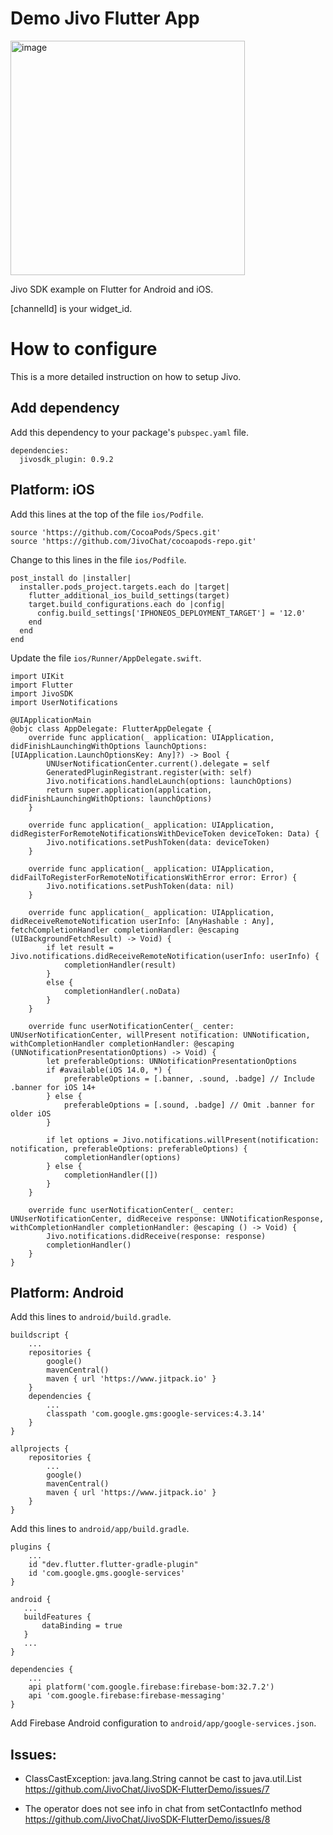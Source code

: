 # Demo Jivo Flutter App

<img width="375" alt="image" src="https://github.com/JivoChat/JivoSDK-FlutterDemo/assets/47568606/d7a529b1-78e1-4206-ada7-29cb9940a89f">

Jivo SDK example on Flutter for Android and iOS.

[channelId] is your widget_id.

# How to configure

This is a more detailed instruction on how to setup Jivo.

## Add dependency

Add this dependency to your package's `pubspec.yaml` file.

```
dependencies:
  jivosdk_plugin: 0.9.2
```

## Platform: iOS

Add this lines at the top of the file `ios/Podfile`.

```
source 'https://github.com/CocoaPods/Specs.git'
source 'https://github.com/JivoChat/cocoapods-repo.git'
```

Change to this lines in the file `ios/Podfile`.

```
post_install do |installer|
  installer.pods_project.targets.each do |target|
    flutter_additional_ios_build_settings(target)
    target.build_configurations.each do |config|
      config.build_settings['IPHONEOS_DEPLOYMENT_TARGET'] = '12.0'
    end
  end
end
```

Update the file `ios/Runner/AppDelegate.swift`.

```
import UIKit
import Flutter
import JivoSDK
import UserNotifications

@UIApplicationMain
@objc class AppDelegate: FlutterAppDelegate {
    override func application(_ application: UIApplication, didFinishLaunchingWithOptions launchOptions: [UIApplication.LaunchOptionsKey: Any]?) -> Bool {
        UNUserNotificationCenter.current().delegate = self
        GeneratedPluginRegistrant.register(with: self)
        Jivo.notifications.handleLaunch(options: launchOptions)
        return super.application(application, didFinishLaunchingWithOptions: launchOptions)
    }

    override func application(_ application: UIApplication, didRegisterForRemoteNotificationsWithDeviceToken deviceToken: Data) {
        Jivo.notifications.setPushToken(data: deviceToken)
    }

    override func application(_ application: UIApplication, didFailToRegisterForRemoteNotificationsWithError error: Error) {
        Jivo.notifications.setPushToken(data: nil)
    }

    override func application(_ application: UIApplication, didReceiveRemoteNotification userInfo: [AnyHashable : Any], fetchCompletionHandler completionHandler: @escaping (UIBackgroundFetchResult) -> Void) {
        if let result = Jivo.notifications.didReceiveRemoteNotification(userInfo: userInfo) {
            completionHandler(result)
        }
        else {
            completionHandler(.noData)
        }
    }

    override func userNotificationCenter(_ center: UNUserNotificationCenter, willPresent notification: UNNotification, withCompletionHandler completionHandler: @escaping (UNNotificationPresentationOptions) -> Void) {
        let preferableOptions: UNNotificationPresentationOptions
        if #available(iOS 14.0, *) {
            preferableOptions = [.banner, .sound, .badge] // Include .banner for iOS 14+
        } else {
            preferableOptions = [.sound, .badge] // Omit .banner for older iOS
        }

        if let options = Jivo.notifications.willPresent(notification: notification, preferableOptions: preferableOptions) {
            completionHandler(options)
        } else {
            completionHandler([])
        }
    }

    override func userNotificationCenter(_ center: UNUserNotificationCenter, didReceive response: UNNotificationResponse, withCompletionHandler completionHandler: @escaping () -> Void) {
        Jivo.notifications.didReceive(response: response)
        completionHandler()
    }
}

```

## Platform: Android

Add this lines to `android/build.gradle`.


```
buildscript {
    ...
    repositories {
        google()
        mavenCentral()
        maven { url 'https://www.jitpack.io' }
    }
    dependencies {
        ...
        classpath 'com.google.gms:google-services:4.3.14'
    }
}

allprojects {
    repositories {
        ...
        google()
        mavenCentral()
        maven { url 'https://www.jitpack.io' }
    }
}
```

Add this lines to `android/app/build.gradle`.

```
plugins {
    ...
    id "dev.flutter.flutter-gradle-plugin"
    id 'com.google.gms.google-services'
}

android {
   ...
   buildFeatures {
       dataBinding = true
   }
   ...
}

dependencies {
    ...
    api platform('com.google.firebase:firebase-bom:32.7.2')
    api 'com.google.firebase:firebase-messaging'
}
```

Add Firebase Android configuration to `android/app/google-services.json`.

## Issues:

- ClassCastException: java.lang.String cannot be cast to java.util.List
https://github.com/JivoChat/JivoSDK-FlutterDemo/issues/7

- The operator does not see info in chat from setContactInfo method
https://github.com/JivoChat/JivoSDK-FlutterDemo/issues/8
